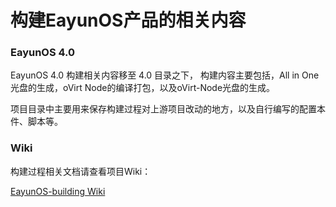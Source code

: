 构建EayunOS产品的相关内容
======

### EayunOS 4.0

EayunOS 4.0 构建相关内容移至 4.0 目录之下， 构建内容主要包括，All in One光盘的生成，oVirt Node的编译打包，以及oVirt-Node光盘的生成。

项目目录中主要用来保存构建过程对上游项目改动的地方，以及自行编写的配置本件、脚本等。

### Wiki
构建过程相关文档请查看项目Wiki：

[EayunOS-building Wiki](https://github.com/eayun/EayunOS-building/wiki)
